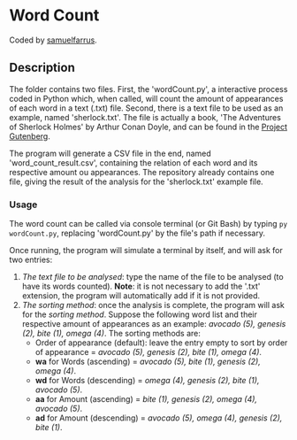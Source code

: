 # Word Count

Coded by [samuelfarrus](https://github.com/samuelfarrus).

## Description

The folder contains two files. First, the 'wordCount.py', a interactive process coded in Python which, when called, will count the amount of appearances of each word in a text (.txt) file. Second, there is a text file to be used as an example, named 'sherlock.txt'. The file is actually a book, 'The Adventures of Sherlock Holmes' by Arthur Conan Doyle, and can be found in the [Project Gutenberg](https://www.gutenberg.org/ebooks/1661).

The program will generate a CSV file in the end, named 'word_count_result.csv', containing the relation of each word and its respective amount ou appearances. The repository already contains one file, giving the result of the analysis for the 'sherlock.txt' example file.

### Usage

The word count can be called via console terminal (or Git Bash) by typing `py wordCount.py`, replacing 'wordCount.py' by the file's path if necessary.

Once running, the program will simulate a terminal by itself, and will ask for two entries:

1. *The text file to be analysed*: type the name of the file to be analysed (to have its words counted). **Note**: it is not necessary to add the '.txt' extension, the program will automatically add if it is not provided.
2. *The sorting method*: once the analysis is complete, the program will ask for the *sorting method*. Suppose the following word list and their respective amount of appearances as an example: *avocado (5), genesis (2), bite (1), omega (4)*. The sorting methods are:
	* Order of appearance (default): leave the entry empty to sort by order of appearance = *avocado (5), genesis (2), bite (1), omega (4)*.
	* **wa** for Words (ascending) = *avocado (5), bite (1), genesis (2), omega (4)*.
	* **wd** for Words (descending) = *omega (4), genesis (2), bite (1), avocado (5)*.
	* **aa** for Amount (ascending) = *bite (1), genesis (2), omega (4), avocado (5)*.
	* **ad** for Amount (descending) = *avocado (5), omega (4), genesis (2), bite (1)*.